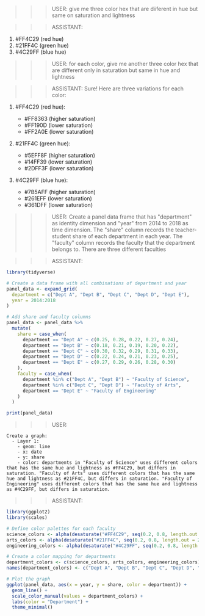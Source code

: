 
>>> USER:
give me three color hex that are diiferent in hue but same on saturation and lightness

>>> ASSISTANT:
1. #FF4C29 (red hue)
2. #21FF4C (green hue)
3. #4C29FF (blue hue)

>>> USER:
for each color, give me another three color hex that are different only in saturation but same in hue and lightness

>>> ASSISTANT:
Sure! Here are three variations for each color:

1. #FF4C29 (red hue):
   - #FF8363 (higher saturation)
   - #FF190D (lower saturation)
   - #FF2A0E (lower saturation)
   
2. #21FF4C (green hue):
   - #5EFF8F (higher saturation)
   - #14FF39 (lower saturation)
   - #2DFF3F (lower saturation)

3. #4C29FF (blue hue):
   - #7B5AFF (higher saturation)
   - #261EFF (lower saturation)
   - #361DFF (lower saturation)


>>> USER:
Create a panel data frame that has "department" as identity dimension and "year" from 2014 to 2018 as time dimension. The "share" column records the teacher-student share of each department in each year. The "faculty" column records the faculty that the department belongs to. There are three different faculties

>>> ASSISTANT:
```r
library(tidyverse)

# Create a data frame with all combinations of department and year
panel_data <- expand_grid(
  department = c("Dept A", "Dept B", "Dept C", "Dept D", "Dept E"),
  year = 2014:2018
)

# Add share and faculty columns
panel_data <- panel_data %>%
  mutate(
    share = case_when(
      department == "Dept A" ~ c(0.25, 0.28, 0.22, 0.27, 0.24),
      department == "Dept B" ~ c(0.18, 0.21, 0.19, 0.20, 0.22),
      department == "Dept C" ~ c(0.30, 0.32, 0.29, 0.31, 0.33),
      department == "Dept D" ~ c(0.22, 0.24, 0.21, 0.23, 0.25),
      department == "Dept E" ~ c(0.27, 0.29, 0.26, 0.28, 0.30)
    ),
    faculty = case_when(
      department %in% c("Dept A", "Dept B") ~ "Faculty of Science",
      department %in% c("Dept C", "Dept D") ~ "Faculty of Arts",
      department == "Dept E" ~ "Faculty of Engineering"
    )
  )

print(panel_data)
```


>>> USER:
```
Create a graph:
  - Layer 1: 
    - geom: line
    - x: date
    - y: share
    - color: departments in "Faculty of Science" uses different colors that has the same hue and lightness as #FF4C29, but differs in saturation. "Faculty of Arts" uses different colors that has the same hue and lightness as #21FF4C, but differs in saturation. "Faculty of Engineering" uses different colors that has the same hue and lightness as #4C29FF, but differs in saturation.
```

>>> ASSISTANT:
```r
library(ggplot2)
library(scales)

# Define color palettes for each faculty
science_colors <- alpha(desaturate("#FF4C29", seq(0.2, 0.8, length.out = 2)), 0.8)
arts_colors <- alpha(desaturate("#21FF4C", seq(0.2, 0.8, length.out = 2)), 0.8)
engineering_colors <- alpha(desaturate("#4C29FF", seq(0.2, 0.8, length.out = 1)), 0.8)

# Create a color mapping for departments
department_colors <- c(science_colors, arts_colors, engineering_colors)
names(department_colors) <- c("Dept A", "Dept B", "Dept C", "Dept D", "Dept E")

# Plot the graph
ggplot(panel_data, aes(x = year, y = share, color = department)) +
  geom_line() +
  scale_color_manual(values = department_colors) +
  labs(color = "Department") +
  theme_minimal()
```